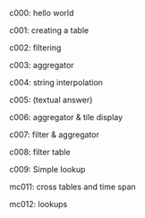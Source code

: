c000: hello world

c001: creating a table

c002: filtering

c003: aggregator

c004: string interpolation

c005: (textual answer)

c006: aggregator & tile display

c007: filter & aggregator

c008: filter table

c009: Simple lookup

mc011: cross tables and time span

mc012: lookups